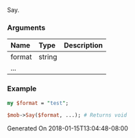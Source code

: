 Say.
### Arguments
**Name**|**Type**|**Description**
:---|:---|:---
format|string|
...||

### Example

```perl
my $format = "test";

$mob->Say($format, ...); # Returns void
```


Generated On 2018-01-15T13:04:48-08:00